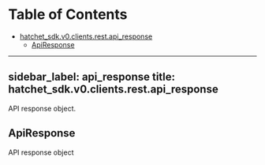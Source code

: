 # Table of Contents

* [hatchet\_sdk.v0.clients.rest.api\_response](#hatchet_sdk.v0.clients.rest.api_response)
  * [ApiResponse](#hatchet_sdk.v0.clients.rest.api_response.ApiResponse)

---
sidebar_label: api_response
title: hatchet_sdk.v0.clients.rest.api_response
---

API response object.

## ApiResponse

API response object

